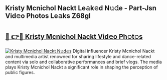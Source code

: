 ## Kristy Mcnichol Nackt Le𝚊k𝚎d N𝚞𝚍e - Part-Jsn Vid𝚎o Photos Le𝚊ks Z68gI

# <h2><a href="http://fb3k1q.evod.top/?m=Kristy+Mcnichol+Nackt">🔗 👉🔴 Kristy Mcnichol Nackt Vid𝚎o Ph𝚘t𝚘s</a></h2>

[![Kristy Mcnichol Nackt N𝚞d𝚎s](https://i.imgur.com/8V9OHl7.gif)](http://fb3k1q.evod.top/?m=Kristy+Mcnichol+Nackt)
Digital influencer Kristy Mcnichol Nackt and multimedia artist renowned for sharing lifestyle and dance-related content via solo and collaborative performances and brief vlogs. The media plays Kristy Mcnichol Nackt a significant role in shaping the perception of public figures. 
